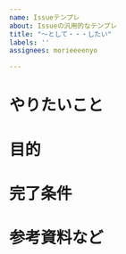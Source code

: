 ```yaml
---
name: Issueテンプレ
about: Issueの汎用的なテンプレ
title: "〜として・・・したい"
labels: ''
assignees: morieeeenyo

---
```


# やりたいこと

# 目的

# 完了条件

# 参考資料など
